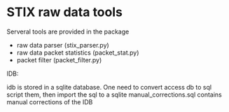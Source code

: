 # STIX raw data tools

 Serveral tools are provided in the package
 - raw data parser (stix_parser.py)
 - raw data packet statistics (packet_stat.py)
 - packet filter (packet_filter.py)

IDB:

idb is stored in a sqlite database.
One need to convert access db to sql script them, 
	then import the sql to a sqlite
manual_corrections.sql  contains manual corrections of the IDB
